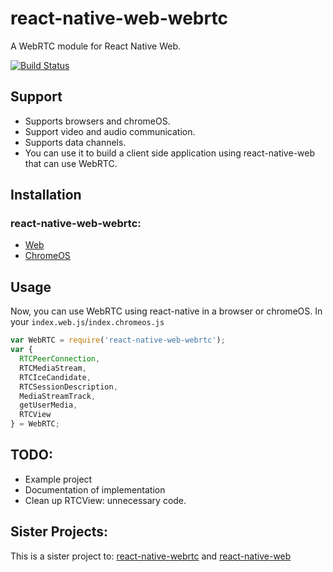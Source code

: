 # react-native-web-webrtc

A WebRTC module for React Native Web.

[![Build Status](https://travis-ci.org/liivevideo/react-native-web-webrtc.svg?branch=master)](https://travis-ci.org/liivevideo/react-native-web-webrtc)

## Support
- Supports browsers and chromeOS.  
- Support video and audio communication.  
- Supports data channels.  
- You can use it to build a client side application using react-native-web that can use WebRTC.

## Installation

### react-native-web-webrtc:

- [Web](https://github.com/liivevideo/react-native-web-webrtc/blob/master/Documentation/WebInstallation.md)
- [ChromeOS](https://github.com/liivevideo/react-native-web-webrtc/blob/master/Documentation/ChromeOSInstallation.md)

## Usage
Now, you can use WebRTC using react-native in a browser or chromeOS.
In your `index.web.js`/`index.chromeos.js`

```javascript
var WebRTC = require('react-native-web-webrtc');
var {
  RTCPeerConnection,
  RTCMediaStream,
  RTCIceCandidate,
  RTCSessionDescription,
  MediaStreamTrack,
  getUserMedia,
  RTCView
} = WebRTC;
```

## TODO:

* Example project
* Documentation of implementation
* Clean up RTCView: unnecessary code.

## Sister Projects:

This is a sister project to: [react-native-webrtc](https://github.com/oney/react-native-webrtc) and [react-native-web](git://github.com/necolas/react-native-web.git)
